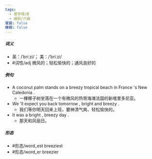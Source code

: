 ```yaml
---
tags:
  - 首字母/B
  - 级别/六级
掌握: false
模糊: false
---
```

##### 词义
- 英：/ˈbriːzi/； 美：/ˈbriːzi/
- #词性/adj  微风的；轻松愉快的；通风良好的
##### 例句
- A coconut palm stands on a breezy tropical beach in France 's New Caledonia .
	- 一棵椰子树坐落在一个有微风的热带海滩法国的新喀里多尼亚。
- We 'll expect you back tomorrow , bright and breezy .
	- 我们等你明天回来上班，要神清气爽、轻松愉快的。
- It was a bright , breezy day .
	- 那天和风丽日。
##### 形态
- #形态/word_est breeziest
- #形态/word_er breezier
